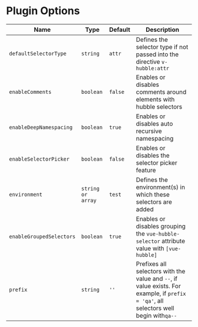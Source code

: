 # Plugin Options

| Name                     | Type              | Default | Description                                                                                                                           |
|--------------------------|-------------------|---------|---------------------------------------------------------------------------------------------------------------------------------------|
| `defaultSelectorType`    | `string`          | `attr`  | Defines the selector type if not passed into the directive `v-hubble:attr`                                                            |
| `enableComments`         | `boolean`         | `false` | Enables or disables comments around elements with hubble selectors                                                                    |
| `enableDeepNamespacing`  | `boolean`         | `true`  | Enables or disables auto recursive namespacing                                                                                        |
| `enableSelectorPicker`   | `boolean`         | `false` | Enables or disables the selector picker feature                                                                                       |
| `environment`            | `string or array` | `test`  | Defines the environment(s) in which these selectors are added                                                                         |
| `enableGroupedSelectors` | `boolean`         | `true`  | Enables or disables grouping the `vue-hubble-selector` attribute value with `[vue-hubble]`                                            |
| `prefix`                 | `string`          | `''`    | Prefixes all selectors with the value and `--`, if value exists. For example, if `prefix = 'qa'`, all selectors well begin with`qa--` |
